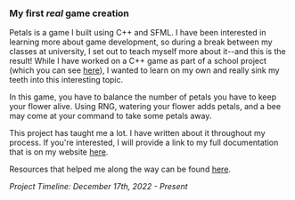 ### My first _real_ game creation
Petals is a game I built using C++ and SFML. I have been interested in learning more about game development, so during a break between my classes at university, I set out to teach myself more about it--and this is the result! While I have worked on a C++ game as part of a school project (which you can see [here](https://github.com/natelalor/Enriching-Dessert-Game)), I wanted to learn on my own and really sink my teeth into this interesting topic.

In this game, you have to balance the number of petals you have to keep your flower alive. Using RNG, watering your flower adds petals, and a bee may come at your command to take some petals away.

This project has taught me a lot. I have written about it throughout my process. If you're interested, I will provide a link to my full documentation that is on my website [here](https://www.natelalor.com/article1.html).

Resources that helped me along the way can be found [here](https://docs.google.com/document/d/1mA8vFYgMnoweYxVI6d_WxeV0JTVCUgie8XO4TPth574/edit?usp=sharing). 

_Project Timeline: December 17th, 2022 - Present_

